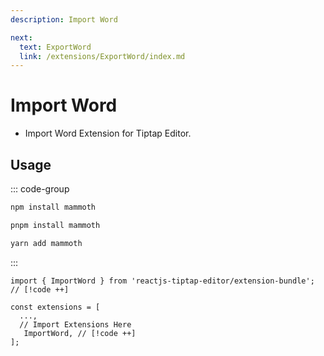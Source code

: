 ```yaml
---
description: Import Word

next:
  text: ExportWord
  link: /extensions/ExportWord/index.md
---
```


# Import Word

- Import Word Extension for Tiptap Editor.

## Usage

::: code-group

```sh [npm]
npm install mammoth
```

```sh [pnpm]
pnpm install mammoth
```

```sh [yarn]
yarn add mammoth
```

:::

```tsx
import { ImportWord } from 'reactjs-tiptap-editor/extension-bundle'; // [!code ++]

const extensions = [
  ...,
  // Import Extensions Here
   ImportWord, // [!code ++]
];
```
